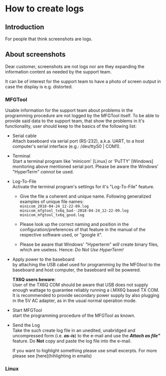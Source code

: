 # How to create logs

## Introduction
For people that think screenshots are logs.

## About screenshots
Dear customer, screenshots are not logs nor are they expanding the information
content as needed by the support team.

It can be of interest for the support team to have a photo of screen output in
case the display is e.g. distorted.

### MFGTool
Usable information for the support team about problems in the programming
procedure are not logged by the MFGTool itself. To be able to provide said data
to the support team, that show the problems in it's functionality, user should
keep to the basics of the following list:

- Serial cable  
    Attach baseboard via serial port (RS-232), a.k.a. UART, to a host computer's
    serial interface (e.g.: /dev/ttyS0 | COM1).

- Terminal  
    Start a terminal program like 'minicom' [Linux] or 'PuTTY' [Windows] monitoring
    above mentioned serial port.
    Please be aware the Windows' "HyperTerm" _*cannot*_ be used.

- Log-To-File  
    Activate the terminal program's settings for it's "Log-To-File" feature.

    - Give the file a coherent and unique name. Following generalized examples
      of unique file names:  
        `minicom_2018-04-24_12-22-09.log`  
        `minicom_mfgtool_tx6q_bad--2018-04-24_12-22-09.log`  
        `minicom_mfgtool_tx6q_good.log`  

    - Please look up the correct naming and position in the configuration/preferences
      of that feature in the manual of the respective software used, or "google it".

    - Please be aware that Windows' "Hyperterm" _*will*_ create binary files, which
      are useless. Hence: _*Do Not Use HyperTerm!*_

- Apply power to the baseboard  
    by attaching the USB cabel used for programming by the MFGtool to the
    baseboard and host computer, the baseboard will be powered.

    **TX6Q users beware**:  
    User of the TX6Q COM should be aware that USB does not supply enough wattage
    to guarantee reliably running a i.MX6Q based TX COM. It is recommended to
    provide secondary power supply by also plugging in the 5V AC adapter, as in
    the usual normal operation mode.

- Start MFGTool  
    start the programming procedure of the MFGTool as known.

- Send the Log  
    Take the such create log file in an unedited, unabridged and uncompressed
    form (i.e. _**as-is**_) to the e-mail and use the _**Attach as file"**_ feature.
    Do **Not** copy and paste the log file into the e-mail.

    If you want to highlight something please use small excerpts. For more please
    see [here](hihlighting in emails)

### Linux


